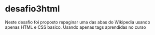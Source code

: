 # desafio3html

Neste desafio foi proposto repaginar uma das abas do Wikipedia usando apenas HTML e CSS basico. Usando apenas tags aprendidas no curso

